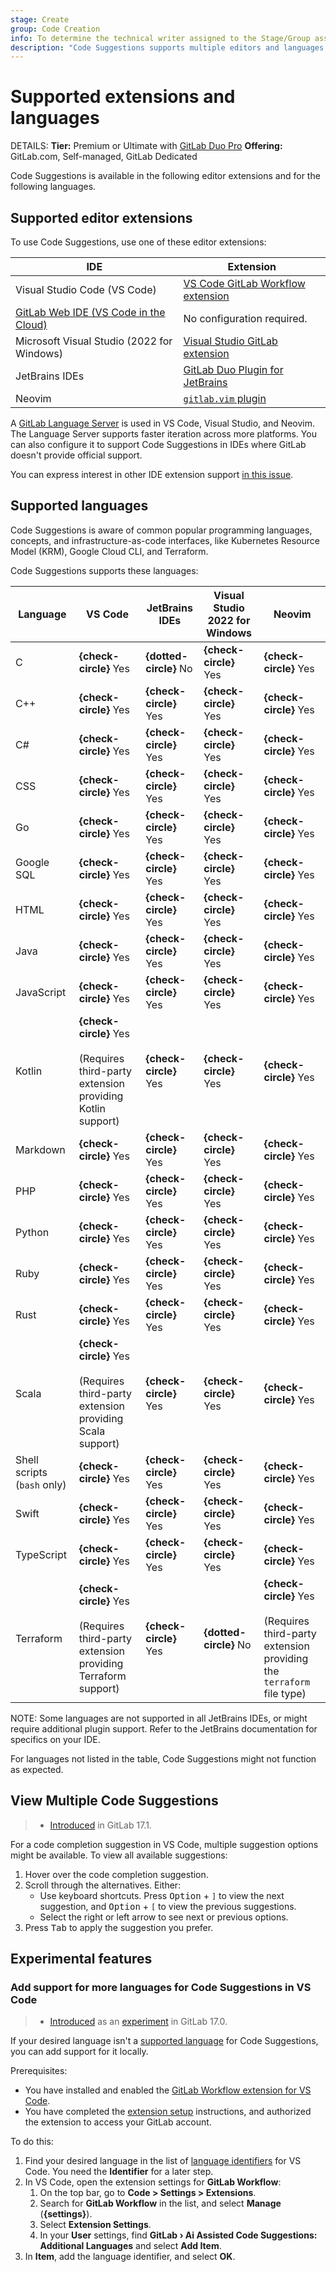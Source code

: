 ```yaml
---
stage: Create
group: Code Creation
info: To determine the technical writer assigned to the Stage/Group associated with this page, see https://handbook.gitlab.com/handbook/product/ux/technical-writing/#assignments
description: "Code Suggestions supports multiple editors and languages."
---
```


# Supported extensions and languages

DETAILS:
**Tier:** Premium or Ultimate with [GitLab Duo Pro](../../../../subscriptions/subscription-add-ons.md)
**Offering:** GitLab.com, Self-managed, GitLab Dedicated

Code Suggestions is available in the following editor extensions and
for the following languages.

## Supported editor extensions

To use Code Suggestions, use one of these editor extensions:

| IDE                                                                        | Extension                                                                                                                   |
|----------------------------------------------------------------------------|-----------------------------------------------------------------------------------------------------------------------------|
| Visual Studio Code (VS Code)                                               | [VS Code GitLab Workflow extension](https://marketplace.visualstudio.com/items?itemName=GitLab.gitlab-workflow)             |
| [GitLab Web IDE (VS Code in the Cloud)](../../../project/web_ide/index.md) | No configuration required.                                                                                                  |
| Microsoft Visual Studio (2022 for Windows)                                 | [Visual Studio GitLab extension](https://marketplace.visualstudio.com/items?itemName=GitLab.GitLabExtensionForVisualStudio) |
| JetBrains IDEs                                                             | [GitLab Duo Plugin for JetBrains](https://plugins.jetbrains.com/plugin/22325-gitlab-duo)                                    |
| Neovim                                                                     | [`gitlab.vim` plugin](https://gitlab.com/gitlab-org/editor-extensions/gitlab.vim)                                           |

A [GitLab Language Server](https://gitlab.com/gitlab-org/editor-extensions/gitlab-lsp) is used in VS Code, Visual Studio, and Neovim. The Language Server supports faster iteration across more platforms. You can also configure it to support Code Suggestions in IDEs where GitLab doesn't provide official support.

You can express interest in other IDE extension support [in this issue](https://gitlab.com/gitlab-org/editor-extensions/meta/-/issues/78).

## Supported languages

Code Suggestions is aware of common popular programming languages, concepts, and
infrastructure-as-code interfaces, like Kubernetes Resource Model (KRM),
Google Cloud CLI, and Terraform.

Code Suggestions supports these languages:

| Language                    | VS Code                                                                                     | JetBrains IDEs         | Visual Studio 2022 for Windows | Neovim                                                                                              |
|-----------------------------|---------------------------------------------------------------------------------------------|------------------------|--------------------------------|-----------------------------------------------------------------------------------------------------|
| C                           | **{check-circle}** Yes                                                                      | **{dotted-circle}** No | **{check-circle}** Yes         | **{check-circle}** Yes                                                                              |
| C++                         | **{check-circle}** Yes                                                                      | **{check-circle}** Yes | **{check-circle}** Yes         | **{check-circle}** Yes                                                                              |
| C#                          | **{check-circle}** Yes                                                                      | **{check-circle}** Yes | **{check-circle}** Yes         | **{check-circle}** Yes                                                                              |
| CSS                         | **{check-circle}** Yes                                                                      | **{check-circle}** Yes | **{check-circle}** Yes         | **{check-circle}** Yes                                                                              |
| Go                          | **{check-circle}** Yes                                                                      | **{check-circle}** Yes | **{check-circle}** Yes         | **{check-circle}** Yes                                                                              |
| Google SQL                  | **{check-circle}** Yes                                                                      | **{check-circle}** Yes | **{check-circle}** Yes         | **{check-circle}** Yes                                                                              |
| HTML                        | **{check-circle}** Yes                                                                      | **{check-circle}** Yes | **{check-circle}** Yes         | **{check-circle}** Yes                                                                              |
| Java                        | **{check-circle}** Yes                                                                      | **{check-circle}** Yes | **{check-circle}** Yes         | **{check-circle}** Yes                                                                              |
| JavaScript                  | **{check-circle}** Yes                                                                      | **{check-circle}** Yes | **{check-circle}** Yes         | **{check-circle}** Yes                                                                              |
| Kotlin                      | **{check-circle}** Yes <br><br>(Requires third-party extension providing Kotlin support)    | **{check-circle}** Yes | **{check-circle}** Yes         | **{check-circle}** Yes                                                                              |
| Markdown                    | **{check-circle}** Yes                                                                      | **{check-circle}** Yes | **{check-circle}** Yes         | **{check-circle}** Yes                                                                              |
| PHP                         | **{check-circle}** Yes                                                                      | **{check-circle}** Yes | **{check-circle}** Yes         | **{check-circle}** Yes                                                                              |
| Python                      | **{check-circle}** Yes                                                                      | **{check-circle}** Yes | **{check-circle}** Yes         | **{check-circle}** Yes                                                                              |
| Ruby                        | **{check-circle}** Yes                                                                      | **{check-circle}** Yes | **{check-circle}** Yes         | **{check-circle}** Yes                                                                              |
| Rust                        | **{check-circle}** Yes                                                                      | **{check-circle}** Yes | **{check-circle}** Yes         | **{check-circle}** Yes                                                                              |
| Scala                       | **{check-circle}** Yes <br><br>(Requires third-party extension providing Scala support)     | **{check-circle}** Yes | **{check-circle}** Yes         | **{check-circle}** Yes                                                                              |
| Shell scripts (`bash` only) | **{check-circle}** Yes                                                                      | **{check-circle}** Yes | **{check-circle}** Yes         | **{check-circle}** Yes                                                                              |
| Swift                       | **{check-circle}** Yes                                                                      | **{check-circle}** Yes | **{check-circle}** Yes         | **{check-circle}** Yes                                                                              |
| TypeScript                  | **{check-circle}** Yes                                                                      | **{check-circle}** Yes | **{check-circle}** Yes         | **{check-circle}** Yes                                                                              |
| Terraform                   | **{check-circle}** Yes <br><br>(Requires third-party extension providing Terraform support) | **{check-circle}** Yes | **{dotted-circle}** No         | **{check-circle}** Yes <br><br>(Requires third-party extension providing the `terraform` file type) |

NOTE:
Some languages are not supported in all JetBrains IDEs, or might require additional
plugin support. Refer to the JetBrains documentation for specifics on your IDE.

For languages not listed in the table, Code Suggestions might not function as expected.

## View Multiple Code Suggestions

> - [Introduced](https://gitlab.com/gitlab-org/gitlab-vscode-extension/-/issues/1325) in GitLab 17.1.

For a code completion suggestion in VS Code, multiple suggestion options
might be available. To view all available suggestions:

1. Hover over the code completion suggestion.
1. Scroll through the alternatives. Either:
   - Use keyboard shortcuts. Press <kbd>Option</kbd> + <kbd>`]`</kbd> to view the
     next suggestion, and <kbd>Option</kbd> + <kbd>`[`</kbd> to view the previous
     suggestions.
   - Select the right or left arrow to see next or previous options.
1. Press <kbd>Tab</kbd> to apply the suggestion you prefer.

## Experimental features

### Add support for more languages for Code Suggestions in VS Code

> - [Introduced](https://gitlab.com/gitlab-org/gitlab-vscode-extension/-/issues/1318) as an [experiment](../../../../policy/experiment-beta-support.md) in GitLab 17.0.

If your desired language isn't a [supported language](#supported-languages) for Code Suggestions,
you can add support for it locally.

Prerequisites:

- You have installed and enabled the
  [GitLab Workflow extension for VS Code](../../../../editor_extensions/visual_studio_code/index.md#download-the-extension).
- You have completed the [extension setup](https://gitlab.com/gitlab-org/gitlab-vscode-extension/#setup)
  instructions, and authorized the extension to access your GitLab account.

To do this:

1. Find your desired language in the list of
   [language identifiers](https://code.visualstudio.com/docs/languages/identifiers#_known-language-identifiers)
   for VS Code. You need the **Identifier** for a later step.
1. In VS Code, open the extension settings for **GitLab Workflow**:
   1. On the top bar, go to **Code > Settings > Extensions**.
   1. Search for **GitLab Workflow** in the list, and select **Manage** (**{settings}**).
   1. Select **Extension Settings**.
   1. In your **User** settings, find
      **GitLab › Ai Assisted Code Suggestions: Additional Languages** and select **Add Item**.
1. In **Item**, add the language identifier, and select **OK**.
